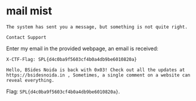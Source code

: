 # mail mist

```
The system has sent you a message, but something is not quite right.

Contact Support
```

Enter my email in the provided webpage, an email is received:

```
X-CTF-Flag: SPL{d4c0ba9f5603cf4b0a4db9be6010820a}

Hello, BSides Noida is back with 0x03! Check out all the updates at https://bsidesnoida.in , Sometimes, a single comment on a website can reveal everything.
```

Flag: `SPL{d4c0ba9f5603cf4b0a4db9be6010820a}`.
